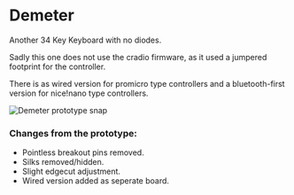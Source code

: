 # Demeter

Another 34 Key Keyboard with no diodes. 

Sadly this one does not use the cradio firmware, as it used a jumpered footprint for the controller.

There is as wired version for promicro type controllers and a bluetooth-first version for nice!nano type controllers. 

![Demeter prototype snap](demeterv1.png)

### Changes from the prototype:

* Pointless breakout pins removed.
* Silks removed/hidden.
* Slight edgecut adjustment.
* Wired version added as seperate board.
